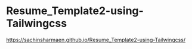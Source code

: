 ﻿# Resume_Template2-using-Tailwingcss
 https://sachinsharmaen.github.io/Resume_Template2-using-Tailwingcss/
